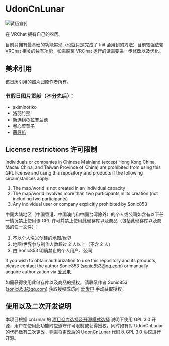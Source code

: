 # UdonCnLunar

![黄历宣传](https://github.com/user-attachments/assets/c71bdbd2-3a33-4bbe-bfac-98141450696c)

在 VRChat 拥有自己的农历。

目前只拥有最基础的功能实现（也就只是完成了 Init 会用到的方法）目前较强依赖 VRChat 相关的独有功能，如需脱离 VRChat 运行的话需要进一步修改以及优化。

## 美术引用
该日历引用的照片归原作者所有。

### 节假日图片贡献（不分先后）：

- akiminoriko
- 洛羽竹熊
- 新选组の拉普兰德
- 卷心菜菜子
- [萌导航](https://www.moe48.com/)

## License restrictions 许可限制
Individuals or companies in Chinese Mainland (except Hong Kong China, Macau China, and Taiwan Province of China) are prohibited from using this GPL license and using this repository and products if the following circumstances apply:

1. The map/world is not created in an individual capacity
2. The map/world involves more than two participants in its creation (not including two participants)
3. Any individual user or company explicitly prohibited by Sonic853

中国大陆地区（中国香港、中国澳门和中国台湾除外）的个人或公司如含有以下任一情况禁止使用该 GPL 许可并禁止使用此储存库以及商品（包括此储存库以及商品的任一文件）：

1. 不以个人名义创建的地图/世界
2. 地图/世界参与制作人数超过 2 人以上（不含 2 人）
3. 由 Sonic853 明确禁止的个人用户、公司

If you wish to obtain authorization to use this repository and its products, please contact the author Sonic853 (sonic853@qq.com) or manually acquire authorization via [爱发电](https://afdian.com/a/Sonic853).

如需获得使用此储存库以及商品的授权，请联系作者 Sonic853 (sonic853@qq.com) 获取授权或访问 [爱发电](https://afdian.com/a/Sonic853) 手动获取授权。

## 使用以及二次开发说明
本项目根据 cnLunar 的 [项目仓库选择及开源模式选择](https://github.com/OPN48/cnlunar?tab=readme-ov-file#%E5%9B%9B%E9%A1%B9%E7%9B%AE%E4%BB%93%E5%BA%93%E9%80%89%E6%8B%A9%E5%8F%8A%E5%BC%80%E6%BA%90%E6%A8%A1%E5%BC%8F%E9%80%89%E6%8B%A9) 说明下使用 GPL 3.0 开源，用户在使用此功能时应遵守许可限制或获得授权，同时如有对 UdonCnLunar 的代码做有二次更改，则需将更改后的 UdonCnLunar 代码以 GPL 3.0 协议进行开源。
